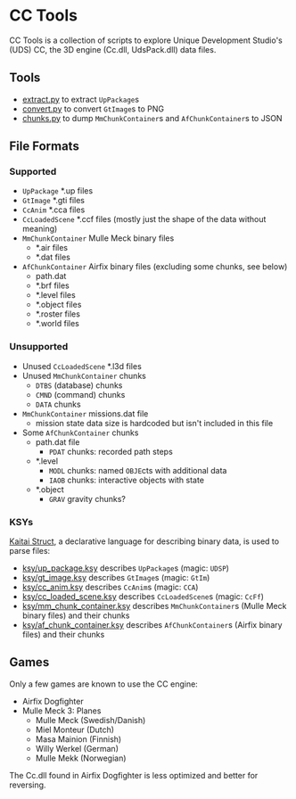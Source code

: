 # CC Tools

CC Tools is a collection of scripts to explore Unique Development Studio's (UDS)
CC, the 3D engine (Cc.dll, UdsPack.dll) data files.

## Tools

- [extract.py](./extract.py) to extract `UpPackage`s
- [convert.py](./convert.py) to convert `GtImage`s to PNG
- [chunks.py](./chunks.py) to dump `MmChunkContainer`s and `AfChunkContainer`s to JSON

## File Formats

### Supported

  - `UpPackage` *.up files
  - `GtImage` *.gti files
  - `CcAnim` *.cca files
  - `CcLoadedScene` *.ccf files (mostly just the shape of the data without meaning)
  - `MmChunkContainer` Mulle Meck binary files
    - *.air files
    - *.dat files
  - `AfChunkContainer` Airfix binary files (excluding some chunks, see below)
    - path.dat
    - *.brf files
    - *.level files
    - *.object files
    - *.roster files
    - *.world files

### Unsupported

  - Unused `CcLoadedScene` *.l3d files
  - Unused `MmChunkContainer` chunks
    - `DTBS` (database) chunks
    - `CMND` (command) chunks
    - `DATA` chunks
  - `MmChunkContainer` missions.dat file
    - mission state data size is hardcoded but isn't included in this file
  - Some `AfChunkContainer` chunks
    - path.dat file
      - `PDAT` chunks: recorded path steps
    - *.level
      - `MODL` chunks: named `OBJE`cts with additional data
      - `IAOB` chunks: interactive objects with state
    - *.object
      - `GRAV` gravity chunks?

### KSYs

[Kaitai Struct](https://github.com/kaitai-io/kaitai_struct), a declarative
language for describing binary data, is used to parse files:

  - [ksy/up_package.ksy](./ksy/up_package.ksy) describes `UpPackage`s (magic: `UDSP`)
  - [ksy/gt_image.ksy](./ksy/gt_image.ksy) describes `GtImage`s (magic: `GtIm`)
  - [ksy/cc_anim.ksy](./ksy/cc_anim.ksy) describes `CcAnim`s (magic: `CCA`)
  - [ksy/cc_loaded_scene.ksy](./ksy/cc_loaded_scene.ksy)
    describes `CcLoadedScene`s (magic: `CcFf`)
  - [ksy/mm_chunk_container.ksy](./ksy/mm_chunk_container.ksy)
    describes `MmChunkContainer`s (Mulle Meck binary files) and their chunks
  - [ksy/af_chunk_container.ksy](./ksy/af_chunk_container.ksy)
    describes `AfChunkContainer`s (Airfix binary files) and their chunks

## Games

Only a few games are known to use the CC engine:

  - Airfix Dogfighter
  - Mulle Meck 3: Planes
    - Mulle Meck (Swedish/Danish)
    - Miel Monteur (Dutch)
    - Masa Mainion (Finnish)
    - Willy Werkel (German)
    - Mulle Mekk (Norwegian)

The Cc.dll found in Airfix Dogfighter is less optimized and better for reversing.
